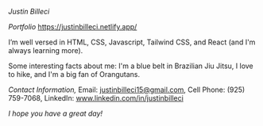 *Justin Billeci*

 *Portfolio* https://justinbilleci.netlify.app/
 
I’m well versed in HTML, CSS, Javascript, Tailwind CSS, and React (and I'm always learning more).

Some interesting facts about me: I'm a blue belt in Brazilian Jiu Jitsu, I love to hike, and I'm a big fan of Orangutans. 

 *Contact Information,* Email: justinbilleci15@gmail.com, Cell Phone: (925) 759-7068, LinkedIn: www.linkedin.com/in/justinbilleci
 
*I hope you have a great day!*
